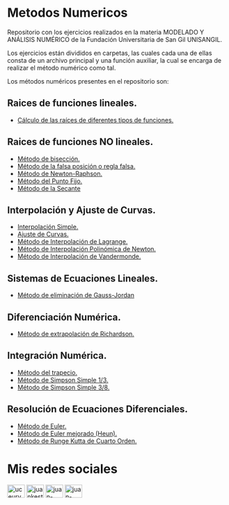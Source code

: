 # Metodos Numericos
Repositorio con los ejercicios realizados en la materia MODELADO Y ANÁLISIS NUMÉRICO de la Fundación Universitaria de San Gil UNISANGIL.

Los ejercicios están divididos en carpetas, las cuales cada una de ellas consta de un archivo principal y una función auxiliar, la cual se encarga de realizar el método numérico como tal.

Los métodos numéricos presentes en el repositorio son:

## Raices de funciones lineales.
* [Cálculo de las raíces de diferentes tipos de funciones.]()

## Raices de funciones NO lineales.
* [Método de bisección.](https://github.com/Juan-Carlos-Estevez-Vargas/Metodos-Numericos/tree/master/02.%20Metodo%20de%20Biseccion)
* [Método de la falsa posición o regla falsa.](https://github.com/Juan-Carlos-Estevez-Vargas/Metodos-Numericos/tree/master/03.%20Metodo%20Regla%20Falsa)
* [Método de Newton-Raphson.](https://github.com/Juan-Carlos-Estevez-Vargas/Metodos-Numericos/tree/master/05.%20Metodo%20Newton-Raphson)
* [Método del Punto Fijo.](https://github.com/Juan-Carlos-Estevez-Vargas/Metodos-Numericos/tree/master/06.%20Metodo%20del%20Punto%20Fijo)
* [Método de la Secante](https://github.com/Juan-Carlos-Estevez-Vargas/Metodos-Numericos/blob/master/18.%20Metodo%20de%20la%20Secante/MetodoDeLaSecante.m)

## Interpolación y Ajuste de Curvas.
* [Interpolación Simple.](https://github.com/Juan-Carlos-Estevez-Vargas/Metodos-Numericos/blob/master/07.%20Interpolacion%20Simple/InterpolacionSimple.m)
* [Ajuste de Curvas.](https://github.com/Juan-Carlos-Estevez-Vargas/Metodos-Numericos/blob/master/08.%20Ajuste%20de%20Curvas/AjusteDeCurvas.m)
* [Método de Interpolación de Lagrange.](https://github.com/Juan-Carlos-Estevez-Vargas/Metodos-Numericos/blob/master/09.%20Interpolacion%20de%20Lagrange/InterpolacionDeLagrange.m)
* [Método de Interpolación Polinómica de Newton.](https://github.com/Juan-Carlos-Estevez-Vargas/Metodos-Numericos/blob/master/10.%20Interpolacion%20Polinomica%20de%20Newton/InterpolacionPolinomicaDeNewton.m)
* [Método de Interpolación de Vandermonde.](https://github.com/Juan-Carlos-Estevez-Vargas/Metodos-Numericos/blob/master/11.%20Interpolacion%20de%20Vandermonde/InterpolacionDeVandermonde.m)

## Sistemas de Ecuaciones Lineales.
* [Método de eliminación de Gauss-Jordan](https://github.com/Juan-Carlos-Estevez-Vargas/Metodos-Numericos/tree/master/19.%20Metodo%20de%20Eliminacion%20de%20Gauss-Jordan)

## Diferenciación Numérica.
* [Método de extrapolación de Richardson.](https://github.com/Juan-Carlos-Estevez-Vargas/Metodos-Numericos/blob/master/04.%20Metodo%20de%20Richardson/MetodoDeRichardson.m)

## Integración Numérica.
* [Método del trapecio.](https://github.com/Juan-Carlos-Estevez-Vargas/Metodos-Numericos/blob/master/12.%20Metodo%20del%20Trapecio/MetodoDelTrapecio.m)
* [Método de Simpson Simple 1/3.](https://github.com/Juan-Carlos-Estevez-Vargas/Metodos-Numericos/blob/master/13.%20Metodo%20de%20Simpson%20un%20tercio/MetodoDeSimpsonUnTercio.m)
* [Método de Simpson Simple 3/8.](https://github.com/Juan-Carlos-Estevez-Vargas/Metodos-Numericos/blob/master/14.%20Metodo%20de%20Simpson%203_8/MetodoDeSimpson3_8.m)

## Resolución de Ecuaciones Diferenciales.
* [Método de Euler.](https://github.com/Juan-Carlos-Estevez-Vargas/Metodos-Numericos/blob/master/15.%20Metodo%20de%20Euler/MetodoDeEuler.m)
* [Método de Euler mejorado (Heun).]()
* [Método de Runge Kutta de Cuarto Orden.](https://github.com/Juan-Carlos-Estevez-Vargas/Metodos-Numericos/blob/master/17.%20Metodo%20de%20Runge%20Kutta%20de%20Cuarto%20Orden/RungeKutta.m)

# Mis redes sociales

 <a href="https://www.youtube.com/channel/UCEUrVWPMTrXIWzn5CwnjYhQ" target="blank"><img align="center" src="https://raw.githubusercontent.com/rahuldkjain/github-profile-readme-generator/master/src/images/icons/Social/youtube.svg" alt="uceurvwpmtrxiwzn5cwnjyhq" height="30" width="40" /></a> 
<a href="https://instagram.com/juankestevez" target="blank"><img align="center" src="https://raw.githubusercontent.com/rahuldkjain/github-profile-readme-generator/master/src/images/icons/Social/instagram.svg" alt="juankestevez" height="30" width="40" /></a>
 <a href="https://linkedin.com/in/juan-carlos-estevez-vargas-4abb8b14a/" target="blank"><img align="center" src="https://raw.githubusercontent.com/rahuldkjain/github-profile-readme-generator/master/src/images/icons/Social/linked-in-alt.svg" alt="juan-carlos-estevez-vargas-4abb8b14a/" height="30" width="40" /></a> 
 <a href="https://codepen.io/juan-carlos-estevez-vargas" target="blank"><img align="center" src="https://raw.githubusercontent.com/rahuldkjain/github-profile-readme-generator/master/src/images/icons/Social/codepen.svg" alt="juan-carlos-estevez-vargas" height="30" width="40" /></a>

